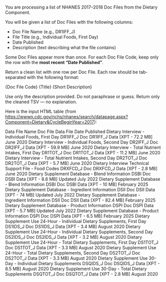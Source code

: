 You are processing a list of NHANES 2017–2018 Doc Files from the Dietary Component.

You will be given a list of Doc Files with the following columns:

- Doc File Name (e.g., DR1IFF_J)
- File Title (e.g., Individual Foods, First Day)
- Date Published
- Description (text describing what the file contains)

Some Doc Files appear more than once. For each Doc File Code, keep only the row with the **most recent “Date Published”**.

Return a clean list with one row per Doc File. Each row should be tab-separated with the following format:

{Doc File Code} {Title} {Short Description}

Use only the description provided. Do not paraphrase or guess. Return only the cleaned TSV — no explanation.

Here is the input HTML table (from https://wwwn.cdc.gov/nchs/nhanes/search/datapage.aspx?Component=Dietary&CycleBeginYear=2017): 

Data File Name	Doc File	Data File	Date Published
Dietary Interview - Individual Foods, First Day	DR1IFF_J Doc	DR1IFF_J Data [XPT - 72.2 MB]	June 2020
Dietary Interview - Individual Foods, Second Day	DR2IFF_J Doc	DR2IFF_J Data [XPT - 59.9 MB]	June 2020
Dietary Interview - Total Nutrient Intakes, First Day	DR1TOT_J Doc	DR1TOT_J Data [XPT - 11.2 MB]	June 2020
Dietary Interview - Total Nutrient Intakes, Second Day	DR2TOT_J Doc	DR2TOT_J Data [XPT - 5.7 MB]	June 2020
Dietary Interview Technical Support File - Food Codes	DRXFCD_J Doc	DRXFCD_J Data [XPT - 2.8 MB]	June 2020
Dietary Supplement Database - Blend Information	DSBI Doc	DSBI Data [XPT - 8.8 MB]	Updated July 2022
Dietary Supplement Database - Blend Information	DSBI Doc	DSBI Data [XPT - 10 MB]	February 2025
Dietary Supplement Database - Ingredient Information	DSII Doc	DSII Data [XPT - 74 MB]	Updated July 2022
Dietary Supplement Database - Ingredient Information	DSII Doc	DSII Data [XPT - 82.4 MB]	February 2025
Dietary Supplement Database - Product Information	DSPI Doc	DSPI Data [XPT - 5.7 MB]	Updated July 2022
Dietary Supplement Database - Product Information	DSPI Doc	DSPI Data [XPT - 6.5 MB]	February 2025
Dietary Supplement Use 24-Hour - Individual Dietary Supplements, First Day	DS1IDS_J Doc	DS1IDS_J Data [XPT - 3.4 MB]	August 2020
Dietary Supplement Use 24-Hour - Individual Dietary Supplements, Second Day	DS2IDS_J Doc	DS2IDS_J Data [XPT - 3.2 MB]	August 2020
Dietary Supplement Use 24-Hour - Total Dietary Supplements, First Day	DS1TOT_J Doc	DS1TOT_J Data [XPT - 3.3 MB]	August 2020
Dietary Supplement Use 24-Hour - Total Dietary Supplements, Second Day	DS2TOT_J Doc	DS2TOT_J Data [XPT - 3.3 MB]	August 2020
Dietary Supplement Use 30-Day - Individual Dietary Supplements	DSQIDS_J Doc	DSQIDS_J Data [XPT - 8.5 MB]	August 2020
Dietary Supplement Use 30-Day - Total Dietary Supplements	DSQTOT_J Doc	DSQTOT_J Data [XPT - 2.8 MB]	August 2020
